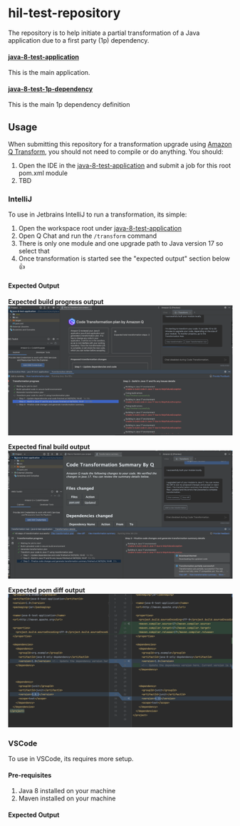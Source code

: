 # hil-test-repository

The repository is to help initiate a partial transformation of a Java application due to a first party (1p) dependency.

#### [java-8-test-application](./java-8-test-application/)

This is the main application.

#### [java-8-test-1p-dependency](./java-8-test-1p-dependency/)

This is the main 1p dependency definition

## Usage

When submitting this repository for a transformation upgrade using [Amazon Q Transform](https://docs.aws.amazon.com/amazonq/latest/qdeveloper-ug/code-transformation.html), you should not need to compile or do anything. You should:

1. Open the IDE in the [java-8-test-application](./java-8-test-application/) and submit a job for this root pom.xml module
2. TBD 

### IntelliJ

To use in Jetbrains IntelliJ to run a transformation, its simple:
1. Open the workspace root under [java-8-test-application](./java-8-test-application/)
2. Open Q Chat and run the `/transform` command
3. There is only one module and one upgrade path to Java version 17 so select that
4. Once transformation is started see the "expected output" section below 👍

#### Expected Output

**Expected build progress output**
![](./media/intellij-step-progress-output.png)

**Expected final build output**
![](./media/intellij-final-build-output.png)

**Expected pom diff output**
![](./media/intellij-pom-diff-output.png)

### VSCode

To use in VSCode, its requires more setup.

#### Pre-requisites
1. Java 8 installed on your machine
2. Maven installed on your machine

#### Expected Output

